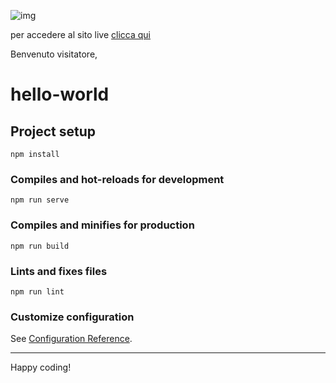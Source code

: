 ![img](https://)

per accedere al sito live [clicca qui](https://bruno-diego.github.io/hello-world-piusviluppo/)

Benvenuto visitatore,

# hello-world

## Project setup
```
npm install
```

### Compiles and hot-reloads for development
```
npm run serve
```

### Compiles and minifies for production
```
npm run build
```

### Lints and fixes files
```
npm run lint
```

### Customize configuration
See [Configuration Reference](https://cli.vuejs.org/config/).

---

Happy coding!
